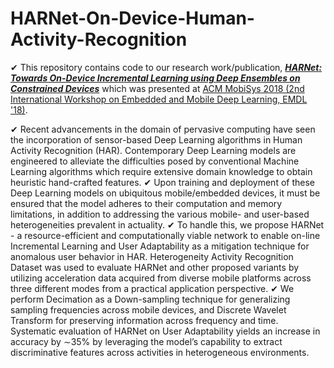 # HARNet-On-Device-Human-Activity-Recognition

✔ This repository contains code to our research work/publication, ***[HARNet: Towards On-Device Incremental Learning using Deep Ensembles on Constrained Devices](https://www.sigmobile.org/mobisys/2018/workshops/deepmobile18/papers/HARNet.pdf)*** which was presented at [ACM MobiSys 2018 (2nd International Workshop on Embedded and Mobile Deep Learning, EMDL '18)](https://www.sigmobile.org/mobisys/2018/workshops/deepmobile18/).

✔ Recent advancements in the domain of pervasive computing have seen the incorporation of sensor-based Deep Learning algorithms in Human Activity Recognition (HAR). Contemporary Deep Learning models are engineered to alleviate the difficulties posed by conventional Machine Learning algorithms which require extensive domain knowledge to obtain heuristic hand-crafted features.
✔ Upon training and deployment of these Deep Learning models on ubiquitous mobile/embedded devices, it must be ensured that the model adheres to their computation and memory limitations, in addition to addressing the various mobile- and user-based heterogeneities prevalent in actuality.
✔ To handle this, we propose HARNet - a resource-efficient and computationally viable network to enable on-line Incremental Learning and User Adaptability as a mitigation technique for anomalous user behavior in HAR. Heterogeneity Activity Recognition Dataset was used to evaluate HARNet and other proposed variants by utilizing acceleration data acquired from diverse mobile platforms across three different modes from a practical application perspective.
✔ We perform Decimation as a Down-sampling technique for generalizing sampling frequencies across mobile devices, and Discrete Wavelet Transform for preserving information across frequency and time. Systematic evaluation of HARNet on User Adaptability yields an increase in accuracy by ∼35% by leveraging the model’s capability to extract discriminative features across activities in heterogeneous environments.

